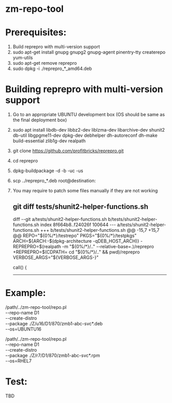 # zm-repo-tool

# Prerequisites:

   1. Build reprepro with multi-version support
   1. sudo apt-get install gnupg gnupg2 gnupg-agent pinentry-tty createrepo yum-utils
   2. sudo apt-get remove reprepro
   3. sudo dpkg -i ./reprepro_*_amd64.deb

# Building reprepro with multi-version support
   1. Go to an appropriate UBUNTU development box (OS should be same as the final deployment box)
   2. sudo apt install libdb-dev libbz2-dev liblzma-dev libarchive-dev shunit2 db-util libgpgme11-dev dpkg-dev debhelper dh-autoreconf dh-make build-essential zlib1g-dev realpath
   3. git clone https://github.com/profitbricks/reprepro.git
   5. cd reprepro
   6. dpkg-buildpackage -d -b -uc -us
   7. scp ../reprepro_*.deb root@destination:
   8. You may require to patch some files manually if they are not working

      git diff tests/shunit2-helper-functions.sh
      ---------------------------------------------
      diff --git a/tests/shunit2-helper-functions.sh b/tests/shunit2-helper-functions.sh
      index 8f664b8..f24026f 100644
      --- a/tests/shunit2-helper-functions.sh
      +++ b/tests/shunit2-helper-functions.sh
      @@ -15,7 +15,7 @@
      REPO="${0%/*}/testrepo"
      PKGS="${0%/*}/testpkgs"
      ARCH=${ARCH:-$(dpkg-architecture -qDEB_HOST_ARCH)}
      -REPREPRO=$(realpath -m "${0%/*}/.." --relative-base=.)/reprepro
      +REPREPRO=$(CDPATH= cd "${0%/*}/.." && pwd)/reprepro
      VERBOSE_ARGS="${VERBOSE_ARGS-}"

      call() {

      ---------------------------------------------


# Example:
   /path/../zm-repo-tool/repo.pl \
      --repo-name D1 \
      --create-distro \
      --package ./Z/u16/D1/870/zmb1-abc-svc*.deb \
      --os=UBUNTU16

   /path/../zm-repo-tool/repo.pl \
      --repo-name D1 \
      --create-distro \
      --package ./Z/r7/D1/870/zmb1-abc-svc*.rpm \
      --os=RHEL7

# Test:
   TBD
